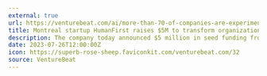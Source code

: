 ```yaml
---
external: true
url: https://venturebeat.com/ai/more-than-70-of-companies-are-experimenting-with-generative-ai-but-few-are-willing-to-commit-more-spending/
title: Montreal startup HumanFirst raises $5M to transform organizations’ conversational data into no-code AI
description: The company today announced $5 million in seed funding from three smaller “safe-note” financing rounds, led by Panache Ventures, and joined by Inovia, Real Ventures, BoxOne Ventures, and angels including Lookout founder Kevin Mahaffey.
date: 2023-07-26T12:00:00Z
icon: https://superb-rose-sheep.faviconkit.com/venturebeat.com/32
source: VentureBeat
---
```

